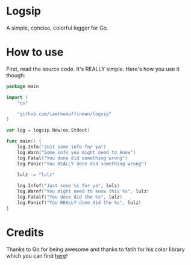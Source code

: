 # Logsip
A simple, concise, colorful logger for Go.

# How to use
First, read the source code. It's REALLY simple. Here's how you use it though:

```go
package main

import (
    "os"

    "github.com/iamthemuffinman/logsip"
)

var log = logsip.New(os.Stdout)

func main() {
    log.Info("Just some info for ya")
    log.Warn("Some info you might need to know")
    log.Fatal("You done did something wrong")
    log.Panic("You REALLY done did something wrong")
    
    lulz := "lulz"

    log.Infof("Just some %s for ya", lulz)
    log.Warnf("You might need to know this %s", lulz)
    log.Fatalf("You done did the %s", lulz)
    log.Panicf("You REALLY done did the %s", lulz)
}
```

# Credits
Thanks to Go for being awesome and thanks to fatih for his color library which you can find [here](https://github.com/fatih/color)!
